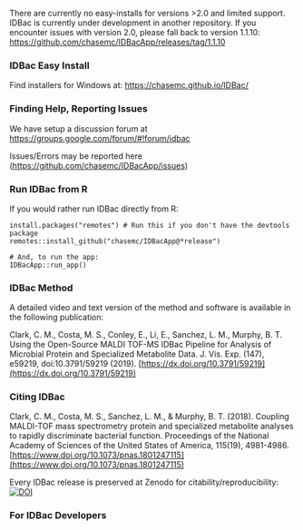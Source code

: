 There are currently no easy-installs for versions >2.0 and limited support. IDBac is currently under development in another repository.
If you encounter issues with version 2.0, please fall back to version 1.1.10:
https://github.com/chasemc/IDBacApp/releases/tag/1.1.10

### IDBac Easy Install

Find installers for Windows at: https://chasemc.github.io/IDBac/

### Finding Help, Reporting Issues


We have setup a discussion forum at https://groups.google.com/forum/#!forum/idbac

Issues/Errors may be reported here (https://github.com/chasemc/IDBacApp/issues) 


### Run IDBac from R

If you would rather run IDBac directly from R:

```{r}
install.packages("remotes") # Run this if you don't have the devtools package
remotes::install_github("chasemc/IDBacApp@*release")

# And, to run the app:
IDBacApp::run_app()

```


### IDBac Method
A detailed video and text version of the method and software is available in the following publication:

Clark, C. M., Costa, M. S., Conley, E., Li, E., Sanchez, L. M., Murphy, B. T. Using the Open-Source MALDI TOF-MS IDBac Pipeline for Analysis of Microbial Protein and Specialized Metabolite Data. J. Vis. Exp. (147), e59219, doi:10.3791/59219 (2019).
[https://dx.doi.org/10.3791/59219](https://dx.doi.org/10.3791/59219)
### Citing IDBac

Clark, C. M., Costa, M. S., Sanchez, L. M., & Murphy, B. T. (2018). Coupling MALDI-TOF mass spectrometry protein and specialized metabolite analyses to rapidly discriminate bacterial function. Proceedings of the National Academy of Sciences of the United States of America, 115(19), 4981-4986. [https://www.doi.org/10.1073/pnas.1801247115](https://www.doi.org/10.1073/pnas.1801247115)

Every IDBac release is preserved at Zenodo for citability/reproducibility:   
[![DOI](https://zenodo.org/badge/DOI/10.5281/zenodo.1115619.svg)](https://doi.org/10.5281/zenodo.1115619)


### For IDBac Developers

